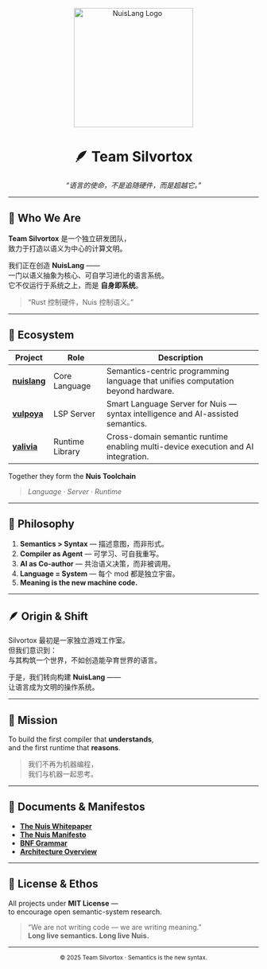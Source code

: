 <p align="center">
  <img src="https://github.com/Team-silvortex/.github/assets/logo_nuis.png" width="240" alt="NuisLang Logo">
</p>

<h1 align="center">🪶 Team Silvortox</h1>

<p align="center"><i>“语言的使命，不是追随硬件，而是超越它。”</i></p>

---

## 🌌 Who We Are

**Team Silvortox** 是一个独立研发团队，  
致力于打造以语义为中心的计算文明。  

我们正在创造 **NuisLang** ——  
一门以语义抽象为核心、可自学习进化的语言系统。  
它不仅运行于系统之上，而是 **自身即系统**。

> “Rust 控制硬件，Nuis 控制语义。”

---

## 🧩 Ecosystem

| Project | Role | Description |
|----------|------|-------------|
| [**nuislang**](https://github.com/Team-silvortex/nuislang) | Core Language | Semantics-centric programming language that unifies computation beyond hardware. |
| [**vulpoya**](https://github.com/Team-silvortex/vulpoya) | LSP Server | Smart Language Server for Nuis — syntax intelligence and AI-assisted semantics. |
| [**yalivia**](https://github.com/Team-silvortex/yalivia) | Runtime Library | Cross-domain semantic runtime enabling multi-device execution and AI integration. |

Together they form the **Nuis Toolchain**  
> *Language · Server · Runtime*

---

## 🧠 Philosophy

1. **Semantics > Syntax** — 描述意图，而非形式。  
2. **Compiler as Agent** — 可学习、可自我重写。  
3. **AI as Co-author** — 共治语义决策，而非被调用。  
4. **Language = System** — 每个 mod 都是独立宇宙。  
5. **Meaning is the new machine code.**

---

## 🪶 Origin & Shift

Silvortox 最初是一家独立游戏工作室。  
但我们意识到：  
与其构筑一个世界，不如创造能孕育世界的语言。  

于是，我们转向构建 **NuisLang** ——  
让语言成为文明的操作系统。

---

## 🧭 Mission

To build the first compiler that **understands**,  
and the first runtime that **reasons**.

> 我们不再为机器编程，  
> 我们与机器一起思考。

---

## 📜 Documents & Manifestos

- [**The Nuis Whitepaper**](https://github.com/Team-silvortex/nuislang/blob/main/docs/whitepaper.md)  
- [**The Nuis Manifesto**](https://github.com/Team-silvortex/nuislang/blob/main/docs/manifesto.md)  
- [**BNF Grammar**](https://github.com/Team-silvortex/nuislang/blob/main/docs/nuislang.bnf)  
- [**Architecture Overview**](https://github.com/Team-silvortex/nuislang/blob/main/docs/architecture.md)

---

## 🧬 License & Ethos

All projects under **MIT License** —  
to encourage open semantic-system research.  

> “We are not writing code — we are writing meaning.”  
> **Long live semantics. Long live Nuis.**

---

<p align="center">
  <sub>© 2025 Team Silvortox · Semantics is the new syntax.</sub>
</p>
